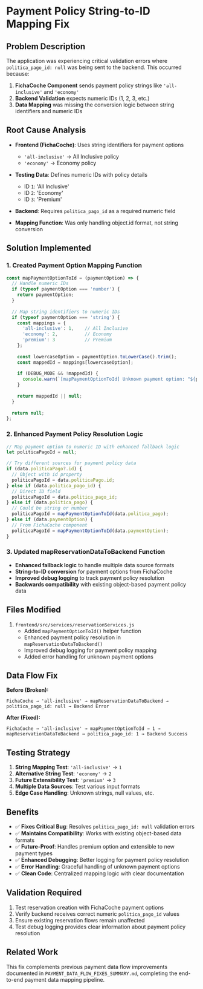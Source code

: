 # Payment Policy String-to-ID Mapping Fix

## Problem Description
The application was experiencing critical validation errors where `politica_pago_id: null` was being sent to the backend. This occurred because:

1. **FichaCoche Component** sends payment policy strings like `'all-inclusive'` and `'economy'`
2. **Backend Validation** expects numeric IDs (1, 2, 3, etc.)
3. **Data Mapping** was missing the conversion logic between string identifiers and numeric IDs

## Root Cause Analysis
- **Frontend (FichaCoche)**: Uses string identifiers for payment options
  - `'all-inclusive'` → All Inclusive policy
  - `'economy'` → Economy policy
  
- **Testing Data**: Defines numeric IDs with policy details
  - ID `1`: 'All Inclusive' 
  - ID `2`: 'Economy'
  - ID `3`: 'Premium'
  
- **Backend**: Requires `politica_pago_id` as a required numeric field
- **Mapping Function**: Was only handling object.id format, not string conversion

## Solution Implemented

### 1. Created Payment Option Mapping Function
```javascript
const mapPaymentOptionToId = (paymentOption) => {
  // Handle numeric IDs
  if (typeof paymentOption === 'number') {
    return paymentOption;
  }
  
  // Map string identifiers to numeric IDs
  if (typeof paymentOption === 'string') {
    const mappings = {
      'all-inclusive': 1,    // All Inclusive
      'economy': 2,          // Economy  
      'premium': 3           // Premium
    };
    
    const lowercaseOption = paymentOption.toLowerCase().trim();
    const mappedId = mappings[lowercaseOption];
    
    if (DEBUG_MODE && !mappedId) {
      console.warn(`[mapPaymentOptionToId] Unknown payment option: "${paymentOption}"`);
    }
    
    return mappedId || null;
  }
  
  return null;
};
```

### 2. Enhanced Payment Policy Resolution Logic
```javascript
// Map payment option to numeric ID with enhanced fallback logic
let politicaPagoId = null;

// Try different sources for payment policy data
if (data.politicaPago?.id) {
  // Object with id property
  politicaPagoId = data.politicaPago.id;
} else if (data.politica_pago_id) {
  // Direct ID field
  politicaPagoId = data.politica_pago_id;
} else if (data.politica_pago) {
  // Could be string or number
  politicaPagoId = mapPaymentOptionToId(data.politica_pago);
} else if (data.paymentOption) {
  // From FichaCoche component
  politicaPagoId = mapPaymentOptionToId(data.paymentOption);
}
```

### 3. Updated mapReservationDataToBackend Function
- **Enhanced fallback logic** to handle multiple data source formats
- **String-to-ID conversion** for payment options from FichaCoche
- **Improved debug logging** to track payment policy resolution
- **Backwards compatibility** with existing object-based payment policy data

## Files Modified
1. `frontend/src/services/reservationServices.js`
   - Added `mapPaymentOptionToId()` helper function
   - Enhanced payment policy resolution in `mapReservationDataToBackend()`
   - Improved debug logging for payment policy mapping
   - Added error handling for unknown payment options

## Data Flow Fix
**Before (Broken):**
```
FichaCoche → 'all-inclusive' → mapReservationDataToBackend → politica_pago_id: null → Backend Error
```

**After (Fixed):**
```
FichaCoche → 'all-inclusive' → mapPaymentOptionToId → 1 → mapReservationDataToBackend → politica_pago_id: 1 → Backend Success
```

## Testing Strategy
1. **String Mapping Test**: `'all-inclusive'` → `1`
2. **Alternative String Test**: `'economy'` → `2`
3. **Future Extensibility Test**: `'premium'` → `3`
4. **Multiple Data Sources**: Test various input formats
5. **Edge Case Handling**: Unknown strings, null values, etc.

## Benefits
- ✅ **Fixes Critical Bug**: Resolves `politica_pago_id: null` validation errors
- ✅ **Maintains Compatibility**: Works with existing object-based data formats
- ✅ **Future-Proof**: Handles premium option and extensible to new payment types
- ✅ **Enhanced Debugging**: Better logging for payment policy resolution
- ✅ **Error Handling**: Graceful handling of unknown payment options
- ✅ **Clean Code**: Centralized mapping logic with clear documentation

## Validation Required
1. Test reservation creation with FichaCoche payment options
2. Verify backend receives correct numeric `politica_pago_id` values
3. Ensure existing reservation flows remain unaffected
4. Test debug logging provides clear information about payment policy resolution

## Related Work
This fix complements previous payment data flow improvements documented in `PAYMENT_DATA_FLOW_FIXES_SUMMARY.md`, completing the end-to-end payment data mapping pipeline.
